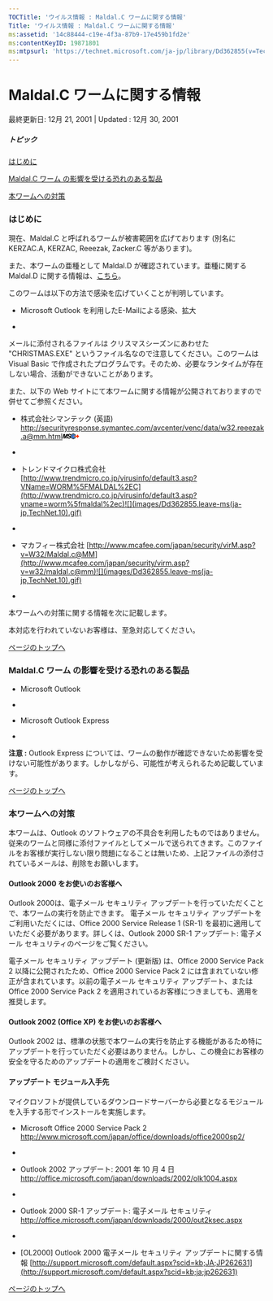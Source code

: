 ```yaml
---
TOCTitle: 'ウイルス情報 : Maldal.C ワームに関する情報'
Title: 'ウイルス情報 : Maldal.C ワームに関する情報'
ms:assetid: '14c88444-c19e-4f3a-87b9-17e459b1fd2e'
ms:contentKeyID: 19871801
ms:mtpsurl: 'https://technet.microsoft.com/ja-jp/library/Dd362855(v=TechNet.10)'
---
```


Maldal.C ワームに関する情報
===========================

最終更新日: 12月 21, 2001 | Updated : 12月 30, 2001

##### トピック

[](#ecaa)[はじめに](#ecaa)

[](#ebaa)[Maldal.C ワーム の影響を受ける恐れのある製品](#ebaa)

[](#eaaa)[本ワームへの対策](#eaaa)

### はじめに

現在、Maldal.C と呼ばれるワームが被害範囲を広げております (別名に KERZAC.A, KERZAC, Reeezak, Zacker.C 等があります)。

また、本ワームの亜種として Maldal.D が確認されています。亜種に関する Maldal.D に関する情報は、[こちら](https://technet.microsoft.com/ja-jp/library/16debfa7-a758-41ea-8139-bc338fe9fdfa(v=TechNet.10))。

このワームは以下の方法で感染を広げていくことが判明しています。

-   Microsoft Outlook を利用したE-Mailによる感染、拡大

-   

メールに添付されるファイルは クリスマスシーズンにあわせた "CHRISTMAS.EXE" というファイル名なので注意してください。このワームは Visual Basic で作成されたプログラムです。そのため、必要なランタイムが存在しない場合、活動ができないことがあります。

また、以下の Web サイトにて本ワームに関する情報が公開されておりますので併せてご参照ください。

-   株式会社シマンテック (英語)
    <http://securityresponse.symantec.com/avcenter/venc/data/w32.reeezak.a@mm.html>![](images/Dd362855.leave-ms(ja-jp,TechNet.10).gif)

-   
-   トレンドマイクロ株式会社
    [http://www.trendmicro.co.jp/virusinfo/default3.asp?VName=WORM%5FMALDAL%2EC](http://www.trendmicro.co.jp/virusinfo/default3.asp?vname=worm%5fmaldal%2ec)![](images/Dd362855.leave-ms(ja-jp,TechNet.10).gif)

-   
-   マカフィー株式会社
    [http://www.mcafee.com/japan/security/virM.asp?v=W32/Maldal.c@MM](http://www.mcafee.com/japan/security/virm.asp?v=w32/maldal.c@mm)![](images/Dd362855.leave-ms(ja-jp,TechNet.10).gif)

-   

本ワームへの対策に関する情報を次に記載します。

本対応を行われていないお客様は、至急対応してください。

[](#mainsection)[ページのトップへ](#mainsection)

### Maldal.C ワーム の影響を受ける恐れのある製品

-   Microsoft Outlook

-   
-   Microsoft Outlook Express

-   

**注意 :** Outlook Express については、ワームの動作が確認できないため影響を受けない可能性があります。しかしながら、可能性が考えられるため記載しています。

[](#mainsection)[ページのトップへ](#mainsection)

### 本ワームへの対策

本ワームは、Outlook のソフトウェアの不具合を利用したものではありません。従来のワームと同様に添付ファイルとしてメールで送られてきます。このファイルをお客様が実行しない限り問題になることは無いため、上記ファイルの添付されているメールは、削除をお願いします。

#### Outlook 2000 をお使いのお客様へ

Outlook 2000は、電子メール セキュリティ アップデートを行っていただくことで、本ワームの実行を防止できます。 電子メール セキュリティ アップデートをご利用いただくには、Office 2000 Service Release 1 (SR-1) を最初に適用していただく必要があります。詳しくは、Outlook 2000 SR-1 アップデート: 電子メール セキュリティのページをご覧ください。

電子メール セキュリティ アップデート (更新版) は、Office 2000 Service Pack 2 以降に公開されたため、Office 2000 Service Pack 2 には含まれていない修正が含まれています。以前の電子メール セキュリティ アップデート、または Office 2000 Service Pack 2 を適用されているお客様につきましても、適用を推奨します。

#### Outlook 2002 (Office XP) をお使いのお客様へ

Outlook 2002 は、標準の状態で本ワームの実行を防止する機能があるため特にアップデートを行っていただく必要はありません。しかし、この機会にお客様の安全を守るためのアップデートの適用をご検討ください。

#### アップデート モジュール入手先

マイクロソフトが提供しているダウンロードサーバーから必要となるモジュールを入手する形でインストールを実施します。

-   Microsoft Office 2000 Service Pack 2
    <http://www.microsoft.com/japan/office/downloads/office2000sp2/>

-   
-   Outlook 2002 アップデート: 2001 年 10 月 4 日
    <http://office.microsoft.com/japan/downloads/2002/olk1004.aspx>

-   
-   Outlook 2000 SR-1 アップデート: 電子メール セキュリティ
    <http://office.microsoft.com/japan/downloads/2000/out2ksec.aspx>

-   
-   \[OL2000\] Outlook 2000 電子メール セキュリティ アップデートに関する情報
    [http://support.microsoft.com/default.aspx?scid=kb;JA;JP262631](http://support.microsoft.com/default.aspx?scid=kb;ja;jp262631)

[](#mainsection)[ページのトップへ](#mainsection)
